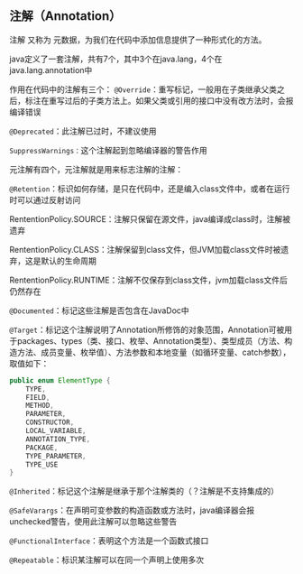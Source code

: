 ## 注解（Annotation）

注解 又称为 元数据，为我们在代码中添加信息提供了一种形式化的方法。

java定义了一套注解，共有7个，其中3个在java.lang，4个在java.lang.annotation中

作用在代码中的注解有三个：
`@Override`：重写标记，一般用在子类继承父类之后，标注在重写过后的子类方法上。如果父类或引用的接口中没有改方法时，会报编译错误

`@Deprecated`：此注解已过时，不建议使用

`SuppressWarnings：`这个注解起到忽略编译器的警告作用

元注解有四个，元注解就是用来标志注解的注解：

`@Retention`：标识如何存储，是只在代码中，还是编入class文件中，或者在运行时可以通过反射访问

RententionPolicy.SOURCE：注解只保留在源文件，java编译成class时，注解被遗弃

RententionPolicy.CLASS：注解保留到class文件，但JVM加载class文件时被遗弃，这是默认的生命周期

RententionPolicy.RUNTIME：注解不仅保存到class文件，jvm加载class文件后仍然存在

`@Documented`：标记这些注解是否包含在JavaDoc中

`@Target`：标记这个注解说明了Annotation所修饰的对象范围，Annotation可被用于packages、types（类、接口、枚举、Annotation类型）、类型成员（方法、构造方法、成员变量、枚举值）、方法参数和本地变量（如循环变量、catch参数），取值如下：

```java
public enum ElementType {
    TYPE,
    FIELD,
    METHOD,
    PARAMETER,
    CONSTRUCTOR,
    LOCAL_VARIABLE,
    ANNOTATION_TYPE,
    PACKAGE,
    TYPE_PARAMETER,
    TYPE_USE
}
```

`@Inherited`：标记这个注解是继承于那个注解类的（？注解是不支持集成的）

`@SafeVarargs`：在声明可变参数的构造函数或方法时，java编译器会报unchecked警告，使用此注解可以忽略这些警告

`@FunctionalInterface`：表明这个方法是一个函数式接口

`@Repeatable`：标识某注解可以在同一个声明上使用多次

